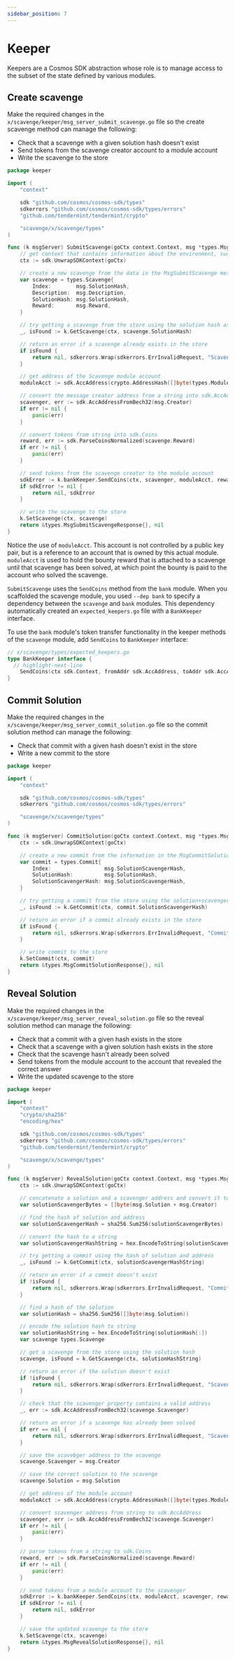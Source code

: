 ```yaml
---
sidebar_position: 7
---
```


# Keeper

Keepers are a Cosmos SDK abstraction whose role is to manage access to the
subset of the state defined by various modules.

## Create scavenge

Make the required changes in the
`x/scavenge/keeper/msg_server_submit_scavenge.go` file so the create scavenge
method can manage the following:

* Check that a scavenge with a given solution hash doesn't exist
* Send tokens from the scavenge creator account to a module account
* Write the scavenge to the store

```go title="x/scavenge/keeper/msg_server_submit_scavenge.go"
package keeper

import (
	"context"

	sdk "github.com/cosmos/cosmos-sdk/types"
	sdkerrors "github.com/cosmos/cosmos-sdk/types/errors"
	"github.com/tendermint/tendermint/crypto"

	"scavenge/x/scavenge/types"
)

func (k msgServer) SubmitScavenge(goCtx context.Context, msg *types.MsgSubmitScavenge) (*types.MsgSubmitScavengeResponse, error) {
	// get context that contains information about the environment, such as block height
	ctx := sdk.UnwrapSDKContext(goCtx)

	// create a new scavenge from the data in the MsgSubmitScavenge message
	var scavenge = types.Scavenge{
		Index:        msg.SolutionHash,
		Description:  msg.Description,
		SolutionHash: msg.SolutionHash,
		Reward:       msg.Reward,
	}

	// try getting a scavenge from the store using the solution hash as the key
	_, isFound := k.GetScavenge(ctx, scavenge.SolutionHash)

	// return an error if a scavenge already exists in the store
	if isFound {
		return nil, sdkerrors.Wrap(sdkerrors.ErrInvalidRequest, "Scavenge with that solution hash already exists")
	}

	// get address of the Scavenge module account
	moduleAcct := sdk.AccAddress(crypto.AddressHash([]byte(types.ModuleName)))

	// convert the message creator address from a string into sdk.AccAddress
	scavenger, err := sdk.AccAddressFromBech32(msg.Creator)
	if err != nil {
		panic(err)
	}

	// convert tokens from string into sdk.Coins
	reward, err := sdk.ParseCoinsNormalized(scavenge.Reward)
	if err != nil {
		panic(err)
	}

	// send tokens from the scavenge creator to the module account
	sdkError := k.bankKeeper.SendCoins(ctx, scavenger, moduleAcct, reward)
	if sdkError != nil {
		return nil, sdkError
	}

	// write the scavenge to the store
	k.SetScavenge(ctx, scavenge)
	return &types.MsgSubmitScavengeResponse{}, nil
}
```

Notice the use of `moduleAcct`. This account is not controlled by a public key
pair, but is a reference to an account that is owned by this actual module.
`moduleAcct` is used to hold the bounty reward that is attached to a scavenge
until that scavenge has been solved, at which point the bounty is paid to the
account who solved the scavenge.

`SubmitScavenge` uses the `SendCoins` method from the `bank` module. When you
scaffolded the scavenge module, you used `--dep bank` to specify a dependency
between the `scavenge` and `bank` modules. This dependency automatically created
an `expected_keepers.go` file with a `BankKeeper` interface.

To use the `bank` module's token transfer functionality in the keeper methods of the `scavenge`
module, add `SendCoins` to `BankKeeper` interface:

```go title="x/scavenge/types/expected_keepers.go"
// x/scavenge/types/expected_keepers.go
type BankKeeper interface {
  // highlight-next-line
	SendCoins(ctx sdk.Context, fromAddr sdk.AccAddress, toAddr sdk.AccAddress, amt sdk.Coins) error
}
```

## Commit Solution

Make the required changes in the
`x/scavenge/keeper/msg_server_commit_solution.go` file so the commit solution
method can manage the following:

* Check that commit with a given hash doesn't exist in the store
* Write a new commit to the store

```go title="x/scavenge/keeper/msg_server_commit_solution.go"
package keeper

import (
	"context"

	sdk "github.com/cosmos/cosmos-sdk/types"
	sdkerrors "github.com/cosmos/cosmos-sdk/types/errors"

	"scavenge/x/scavenge/types"
)

func (k msgServer) CommitSolution(goCtx context.Context, msg *types.MsgCommitSolution) (*types.MsgCommitSolutionResponse, error) {
	ctx := sdk.UnwrapSDKContext(goCtx)

	// create a new commit from the information in the MsgCommitSolution message
	var commit = types.Commit{
		Index:                 msg.SolutionScavengerHash,
		SolutionHash:          msg.SolutionHash,
		SolutionScavengerHash: msg.SolutionScavengerHash,
	}

	// try getting a commit from the store using the solution+scavenger hash as the key
	_, isFound := k.GetCommit(ctx, commit.SolutionScavengerHash)

	// return an error if a commit already exists in the store
	if isFound {
		return nil, sdkerrors.Wrap(sdkerrors.ErrInvalidRequest, "Commit with that hash already exists")
	}

	// write commit to the store
	k.SetCommit(ctx, commit)
	return &types.MsgCommitSolutionResponse{}, nil
}
```

## Reveal Solution

Make the required changes in the
`x/scavenge/keeper/msg_server_reveal_solution.go` file so the reveal solution
method can manage the following:

* Check that a commit with a given hash exists in the store
* Check that a scavenge with a given solution hash exists in the store
* Check that the scavenge hasn't already been solved
* Send tokens from the module account to the account that revealed the correct
  answer
* Write the updated scavenge to the store

```go title="x/scavenge/keeper/msg_server_reveal_solution.go"
package keeper

import (
	"context"
	"crypto/sha256"
	"encoding/hex"

	sdk "github.com/cosmos/cosmos-sdk/types"
	sdkerrors "github.com/cosmos/cosmos-sdk/types/errors"
	"github.com/tendermint/tendermint/crypto"

	"scavenge/x/scavenge/types"
)

func (k msgServer) RevealSolution(goCtx context.Context, msg *types.MsgRevealSolution) (*types.MsgRevealSolutionResponse, error) {
	ctx := sdk.UnwrapSDKContext(goCtx)

	// concatenate a solution and a scavenger address and convert it to bytes
	var solutionScavengerBytes = []byte(msg.Solution + msg.Creator)

	// find the hash of solution and address
	var solutionScavengerHash = sha256.Sum256(solutionScavengerBytes)

	// convert the hash to a string
	var solutionScavengerHashString = hex.EncodeToString(solutionScavengerHash[:])

	// try getting a commit using the hash of solution and address
	_, isFound := k.GetCommit(ctx, solutionScavengerHashString)

	// return an error if a commit doesn't exist
	if !isFound {
		return nil, sdkerrors.Wrap(sdkerrors.ErrInvalidRequest, "Commit with that hash doesn't exists")
	}

	// find a hash of the solution
	var solutionHash = sha256.Sum256([]byte(msg.Solution))

	// encode the solution hash to string
	var solutionHashString = hex.EncodeToString(solutionHash[:])
	var scavenge types.Scavenge

	// get a scavenge from the store using the solution hash
	scavenge, isFound = k.GetScavenge(ctx, solutionHashString)

	// return an error if the solution doesn't exist
	if !isFound {
		return nil, sdkerrors.Wrap(sdkerrors.ErrInvalidRequest, "Scavenge with that solution hash doesn't exists")
	}

	// check that the scavenger property contains a valid address
	_, err := sdk.AccAddressFromBech32(scavenge.Scavenger)

	// return an error if a scavenge has already been solved
	if err == nil {
		return nil, sdkerrors.Wrap(sdkerrors.ErrInvalidRequest, "Scavenge has already been solved")
	}

	// save the scavebger address to the scavenge
	scavenge.Scavenger = msg.Creator

	// save the correct solution to the scavenge
	scavenge.Solution = msg.Solution

	// get address of the module account
	moduleAcct := sdk.AccAddress(crypto.AddressHash([]byte(types.ModuleName)))

	// convert scavenger address from string to sdk.AccAddress
	scavenger, err := sdk.AccAddressFromBech32(scavenge.Scavenger)
	if err != nil {
		panic(err)
	}

	// parse tokens from a string to sdk.Coins
	reward, err := sdk.ParseCoinsNormalized(scavenge.Reward)
	if err != nil {
		panic(err)
	}

	// send tokens from a module account to the scavenger
	sdkError := k.bankKeeper.SendCoins(ctx, moduleAcct, scavenger, reward)
	if sdkError != nil {
		return nil, sdkError
	}

	// save the updated scavenge to the store
	k.SetScavenge(ctx, scavenge)
	return &types.MsgRevealSolutionResponse{}, nil
}
```
